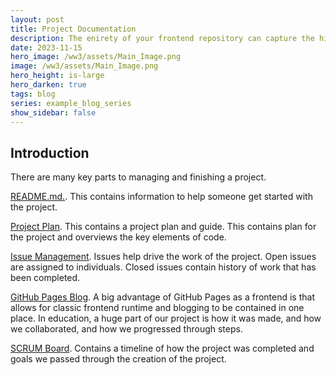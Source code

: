 ```yaml
---
layout: post
title: Project Documentation
description: The enirety of your frontend repository can capture the history of your project.
date: 2023-11-15
hero_image: /ww3/assets/Main_Image.png
image: /ww3/assets/Main_Image.png
hero_height: is-large
hero_darken: true
tags: blog
series: example_blog_series
show_sidebar: false
---
```


## Introduction

There are many key parts to managing and finishing a project.

[README.md.](https://github.com/rachit-j/ww3#readme). This contains information to help someone get started with the project. 

[Project Plan](https://rachit-j.github.io/ww3/2023/11/15/project-proposal-presentation/). This contains a project plan and guide. This contains plan for the project and overviews the key elements of code.

[Issue Management](https://github.com/rachit-j/ww3/issues). Issues help drive the work of the project. Open issues are assigned to individuals. Closed issues contain history of work that has been completed.

[GitHub Pages Blog](https://rachit-j.github.io/ww3/). A big advantage of GitHub Pages as a frontend is that allows for classic frontend runtime and blogging to be contained in one place. In education, a huge part of our project is how it was made, and how we collaborated, and how we progressed through steps.

[SCRUM Board](https://app.clickup.com/9011012769/v/s/90110426250). Contains a timeline of how the project was completed and goals we passed through the creation of the project.
